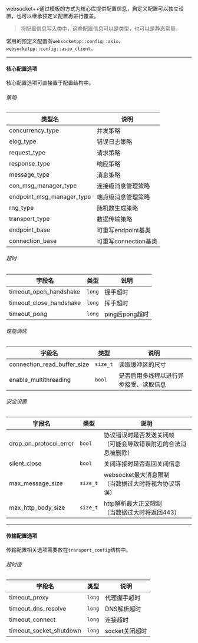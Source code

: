 websocket++通过模板的方式为核心库提供配置信息，自定义配置可以独立设置，也可以继承预定义配置再进行覆盖。

>   将配置信息写入类中，这些配置信息可以是类型，也可以是静态常量。

常用的预定义配置有`websocketpp::config::asio`、`websocketpp::config::asio_client`。

---

#### 核心配置选项

核心配置选项可直接置于配置结构中。

###### 策略

| 类型名                    | 说明                 |
| ------------------------- | -------------------- |
| concurrency_type          | 并发策略             |
| elog_type                 | 错误日志策略         |
| request_type              | 请求策略             |
| response_type             | 响应策略             |
| message_type              | 消息策略             |
| con_msg_manager_type      | 连接级消息管理策略   |
| endpoint_msg_manager_type | 端点级消息管理策略   |
| rng_type                  | 随机数生成策略       |
| transport_type            | 数据传输策略         |
| endpoint_base             | 可重写endpoint基类   |
| connection_base           | 可重写connection基类 |

###### 超时

| 字段名                  | 类型   | 说明           |
| ----------------------- | ------ | -------------- |
| timeout_open_handshake  | `long` | 握手超时       |
| timeout_close_handshake | `long` | 挥手超时       |
| timeout_pong            | `long` | ping后pong超时 |

###### 性能调优

| 字段名                      | 类型     | 说明                                   |
| --------------------------- | -------- | -------------------------------------- |
| connection_read_buffer_size | `size_t` | 读取缓冲区的尺寸                       |
| enable_multithreading       | `bool`   | 是否启用多线程以进行异步接受、读取信息 |

###### 安全设置

| 字段名                 | 类型     | 说明                                                         |
| ---------------------- | -------- | ------------------------------------------------------------ |
| drop_on_protocol_error | `bool`   | 协议错误时是否发送关闭帧<br />（可能会导致错误附近的合法消息被删除） |
| silent_close           | `bool`   | 关闭连接时是否返回关闭信息                                   |
| max_message_size       | `size_t` | websocket最大消息限制<br />（当数据过大时将视为协议错误）    |
| max_http_body_size     | `size_t` | http解析最大正文限制<br />（当数据过大时将返回443）          |

---

#### 传输配置选项

传输配置相关选项需要放在`transport_config`结构中。

###### 超时值

| 字段名                   | 类型   | 说明           |
| ------------------------ | ------ | -------------- |
| timeout_proxy            | `long` | 代理握手超时   |
| timeout_dns_resolve      | `long` | DNS解析超时    |
| timeout_connect          | `long` | 连接超时       |
| timeout_socket_shutdown | `long` |socket关闭超时|

